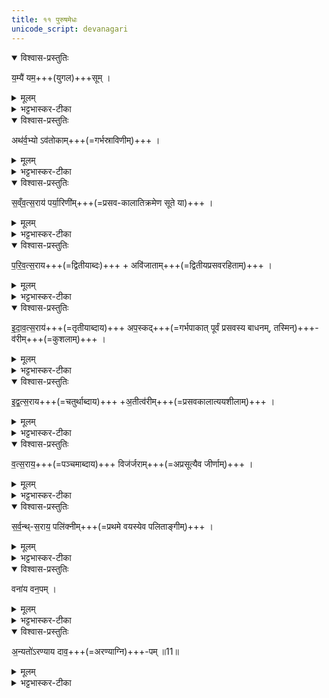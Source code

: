 ```yaml
---
title: ११ पुरुषमेधः
unicode_script: devanagari
---
```


<details open><summary>विश्वास-प्रस्तुतिः</summary>

य॒म्यै॑ यम॒+++(युगल)+++सूम् । 
</details>

<details><summary>मूलम्</summary>

य॒म्यै॑ यम॒सूम् ।
</details>

<details><summary>भट्टभास्कर-टीका</summary>

1यम्यै यमस्य स्त्रियै यमसूं पुत्रयमळप्रसविनीम् ।
</details>

<details open><summary>विश्वास-प्रस्तुतिः</summary>

अथ॑र्व॒भ्यो ऽव॑तोकाम्+++(=गर्भस्राविणीम्)+++ । 
</details>

<details><summary>मूलम्</summary>

अथ॑र्व॒भ्योऽव॑तोकाम् ।
</details>

<details><summary>भट्टभास्कर-टीका</summary>

अथर्वभ्यः अभिचारप्रधानेभ्यः शाखाविशेषेभ्यः अवतोकां गर्भविस्राविणीं स्त्रियम् ।
</details>

<details open><summary>विश्वास-प्रस्तुतिः</summary>

स॒व्ँव॒त्स॒राय॑ पर्या॒रिणी॑म्+++(=प्रसव-कालातिक्रमेण सूते या)+++ ।
</details>

<details><summary>मूलम्</summary>

स॒व्ँव॒थ्स॒राय॑ पर्या॒रिणी॑म् ।
</details>

<details><summary>भट्टभास्कर-टीका</summary>

संवत्सराय बार्हस्पत्ये युगे पञ्चवर्षे प्रथमादीनां संवत्सरादय आख्याः पर्यारिणीं प्रसवकालातिक्रमेण या प्रसूते । जननकालातिक्रमेण या गर्भं धते इत्येके । स्त्रीपुंसौ पर्यायेण प्रतिवर्षं यस्याः प्रमीयेते सेत्यपरे ।
</details>

<details open><summary>विश्वास-प्रस्तुतिः</summary>

प॒रि॒व॒त्स॒राय+++(=द्वितीयाब्दः)+++ + अवि॑जाताम्+++(=द्वितीयप्रसवरहिताम्)+++ ।
</details>

<details><summary>मूलम्</summary>

प॒रि॒व॒थ्स॒रायावि॑जाताम् ।
</details>

<details><summary>भट्टभास्कर-टीका</summary>

परिवत्सराय द्वितीयाय अविजातां अप्रसविनीं द्वितीयप्रसवरहिताम् ।
</details>

<details open><summary>विश्वास-प्रस्तुतिः</summary>

इ॒दा॒व॒त्स॒राय॑+++(=तृतीयाब्दाय)+++ अप॒स्कद्+++(=गर्भपाकात् पूर्वं प्रसवस्य बाधनम्, तस्मिन्)+++-व॑रीम्+++(=कुशलाम्)+++ ।
</details>

<details><summary>मूलम्</summary>

इ॒दा॒व॒थ्स॒राया॑प॒स्कद्व॑रीम् ।
</details>

<details><summary>भट्टभास्कर-टीका</summary>

इदावत्सराय तृतीयाय अपस्कद्वरीं गर्भपरिणामात्प्रागेव ध्वस्तगर्भाम् । अपपूर्वात् स्कन्देरौणादिकः ष्वरच् ।
</details>

<details open><summary>विश्वास-प्रस्तुतिः</summary>

इ॒द्व॒त्स॒राय+++(=चतुर्थाब्दाय)+++ +अ॒तीत्व॑रीम्+++(=प्रसवकालात्ययशीलाम्)+++ ।
</details>

<details><summary>मूलम्</summary>

इ॒द्व॒थ्स॒राया॒तीत्व॑वरीम् ।
</details>

<details><summary>भट्टभास्कर-टीका</summary>

इद्वत्सराय चतुर्थाय अतीत्वरीं अतिशयेन प्रसवकालात्ययशीलाम् । 'इण्णशिजि' इति क्वरप् ।
</details>

<details open><summary>विश्वास-प्रस्तुतिः</summary>

व॒त्स॒राय॒+++(=पञ्चमाब्दाय)+++ विज॑र्जराम्+++(=अप्रसूत्यैव जीर्णाम्)+++ ।
</details>

<details><summary>मूलम्</summary>

व॒थ्स॒राय॒ विज॑र्जराम् ।
</details>

<details><summary>भट्टभास्कर-टीका</summary>

वत्सराय पञ्चमाय विजर्जरां अप्रसूयैव जीर्णाम् ।
</details>

<details open><summary>विश्वास-प्रस्तुतिः</summary>

स॒र्व॒न्थ्-स॒राय॒ पलि॑क्नीम्+++(=प्रथमे वयस्येव पलिताङ्गीम्)+++ ।
</details>

<details><summary>मूलम्</summary>

स॒र्व॒न्थ्स॒राय॒ पलि॑क्नीम् ।
</details>

<details><summary>भट्टभास्कर-टीका</summary>

**सर्वंत्सराय**, सर छद्म-गतौ छान्दसः खच्, यस्सर्वं जगच् छादयति विधेयीकरोति तस्मै कालाय **पलिक्नीं** वृथा पलितां प्रथमवयस्येव पलिताङ्गीम् । 'छन्दसि क्नमेके' इति छन्दसि क्नम् ।
</details>

<details open><summary>विश्वास-प्रस्तुतिः</summary>

वना॑य वन॒पम् ।
</details>

<details><summary>मूलम्</summary>

वना॑य वन॒पम् ।
</details>

<details><summary>भट्टभास्कर-टीका</summary>

वनाय वनपं वनस्य पातारम् ।
</details>

<details open><summary>विश्वास-प्रस्तुतिः</summary>

अ॒न्यतो॑ऽरण्याय दाव॒+++(=अरण्याग्नि)+++-पम् ॥11॥  
</details>

<details><summary>मूलम्</summary>

अ॒न्यतो॑रण्याय दाव॒पम् ॥11॥  
</details>

<details><summary>भट्टभास्कर-टीका</summary>

अन्यतोऽरण्याय एकपार्श्वारण्याय पार्श्वान्तरजनपदाय देशाय दावपं अरण्याग्निपातारम् ॥  

इति तृतीये चतुर्थे एकादशोऽनुवाकः ॥  

</details>

